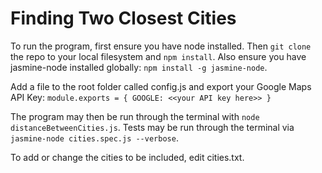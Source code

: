 # Finding Two Closest Cities

To run the program, first ensure you have node installed. Then `git clone` the repo to your local filesystem and `npm install`.
Also ensure you have jasmine-node installed globally: `npm install -g jasmine-node`.

Add a file to the root folder called config.js and export your Google Maps API Key: 
`module.exports = {
	GOOGLE: <<your API key here>>
}`

The program may then be run through the terminal with `node distanceBetweenCities.js`.
Tests may be run through the terminal via `jasmine-node cities.spec.js --verbose`.  

To add or change the cities to be included, edit cities.txt.
